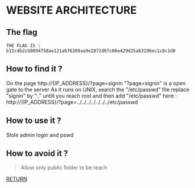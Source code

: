 # WEBSITE ARCHITECTURE

## The flag
```
THE FLAG IS : b12c4b2cb8094750ae121a676269aa9e2872d07c06e429d25a63196ec1c8c1d0
```

## How to find it ?
On the page http://{IP_ADDRESS}/?page=signin
"?page=signin" is a open gate to the server
As it runs on UNIX, search the "/etc/passwd" file
replace "signin" by ".." untill you reach root and then add "/etc/passwd"
here : http://{IP_ADDRESS}/?page=../../../../../../../etc/passwd

## How to use it ?
Stole admin login and pswd

## How to avoid it ?
> Allow only public folder to be reach


[RETURN](https://github.com/tillderoquefeuil/darkly)